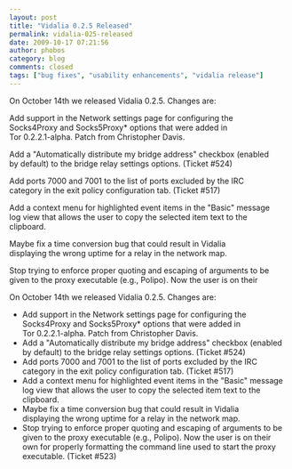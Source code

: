 ```yaml
---
layout: post
title: "Vidalia 0.2.5 Released"
permalink: vidalia-025-released
date: 2009-10-17 07:21:56
author: phobos
category: blog
comments: closed
tags: ["bug fixes", "usability enhancements", "vidalia release"]
---
```


On October 14th we released Vidalia 0.2.5. Changes are:

Add support in the Network settings page for configuring the  
 Socks4Proxy and Socks5Proxy\* options that were added in  
 Tor 0.2.2.1-alpha. Patch from Christopher Davis.

Add a "Automatically distribute my bridge address" checkbox (enabled  
 by default) to the bridge relay settings options. (Ticket \#524)

Add ports 7000 and 7001 to the list of ports excluded by the IRC  
 category in the exit policy configuration tab. (Ticket \#517)

Add a context menu for highlighted event items in the "Basic" message  
 log view that allows the user to copy the selected item text to the  
 clipboard.

Maybe fix a time conversion bug that could result in Vidalia  
 displaying the wrong uptime for a relay in the network map.

Stop trying to enforce proper quoting and escaping of arguments to be  
 given to the proxy executable (e.g., Polipo). Now the user is on their

<!-- more -->

On October 14th we released Vidalia 0.2.5. Changes are:

-   Add support in the Network settings page for configuring the  
     Socks4Proxy and Socks5Proxy\* options that were added in  
     Tor 0.2.2.1-alpha. Patch from Christopher Davis.
-   Add a "Automatically distribute my bridge address" checkbox (enabled  
     by default) to the bridge relay settings options. (Ticket \#524)
-   Add ports 7000 and 7001 to the list of ports excluded by the IRC  
     category in the exit policy configuration tab. (Ticket \#517)
-   Add a context menu for highlighted event items in the "Basic" message  
     log view that allows the user to copy the selected item text to the  
     clipboard.
-   Maybe fix a time conversion bug that could result in Vidalia  
     displaying the wrong uptime for a relay in the network map.
-   Stop trying to enforce proper quoting and escaping of arguments to be  
     given to the proxy executable (e.g., Polipo). Now the user is on their  
     own for properly formatting the command line used to start the proxy  
     executable. (Ticket \#523)

